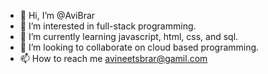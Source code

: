- 👋 Hi, I’m @AviBrar
- 👀 I’m interested in full-stack programming.
- 🌱 I’m currently learning javascript, html, css, and sql.
- 💞️ I’m looking to collaborate on cloud based programming.
- 📫 How to reach me avineetsbrar@gamil.com

<!---
AviBrar/AviBrar is a ✨ special ✨ repository because its `README.md` (this file) appears on your GitHub profile.
You can click the Preview link to take a look at your changes.
--->
